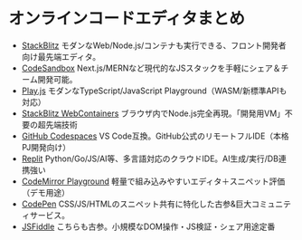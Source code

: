 # オンラインコードエディタまとめ

- [StackBlitz](https://stackblitz.com/)
  モダンなWeb/Node.js/コンテナも実行できる、フロント開発者向け最先端エディタ。
- [CodeSandbox](https://codesandbox.io/)
  Next.js/MERNなど現代的なJSスタックを手軽にシェア＆チーム開発可能。
- [Play.js](https://play.js.org/)
  モダンなTypeScript/JavaScript Playground（WASM/新標準APIも対応）
- [StackBlitz WebContainers](https://stackblitz.com/docs/webcontainers/)
  ブラウザ内でNode.js完全再現。「開発用VM」不要の超先端技術
- [GitHub Codespaces](https://github.com/features/codespaces)
  VS Code互換。GitHub公式のリモートフルIDE（本格PJ開発向け）
- [Replit](https://replit.com/)
  Python/Go/JS/AI等、多言語対応のクラウドIDE。AI生成/実行/DB連携強い
- [CodeMirror Playground](https://codemirror.net/)
  軽量で組み込みやすいエディタ＋スニペット評価（デモ用途）
- [CodePen](https://codepen.io/)
  CSS/JS/HTMLのスニペット共有に特化した古参&巨大コミュニティサービス。
- [JSFiddle](https://jsfiddle.net/)
  こちらも古参。小規模なDOM操作・JS検証・シェア用途定番
